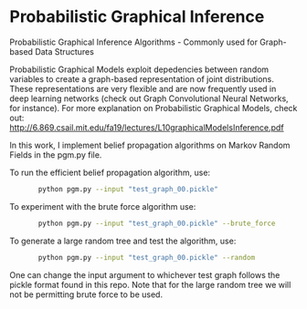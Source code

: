 # Probabilistic Graphical Inference
Probabilistic Graphical Inference Algorithms - Commonly used for Graph-based Data Structures

Probabilistic Graphical Models exploit depedencies between random variables to create a graph-based representation of joint distributions. These representations are very flexible and are now frequently used in deep learning networks (check out Graph Convolutional Neural Networks, for instance). For more explanation on Probabilistic Graphical Models, check out: http://6.869.csail.mit.edu/fa19/lectures/L10graphicalModelsInference.pdf 

In this work, I implement belief propagation algorithms on Markov Random Fields in the pgm.py file. 

To run the efficient belief propagation algorithm, use:

```bash
       python pgm.py --input "test_graph_00.pickle"
```

To experiment with the brute force algorithm use: 

```bash
       python pgm.py --input "test_graph_00.pickle" --brute_force
```

To generate a large random tree and test the algorithm, use:
```bash
       python pgm.py --input "test_graph_00.pickle" --random
```

One can change the input argument to whichever test graph follows the pickle format found in this repo. Note that for the large random tree we will not be permitting brute force to be used.
